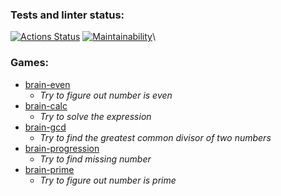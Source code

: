 ### Tests and linter status:
[![Actions Status](https://github.com/hellraze/frontend-project-44/workflows/hexlet-check/badge.svg)](https://github.com/hellraze/frontend-project-44/actions)
[![Maintainability](https://api.codeclimate.com/v1/badges/73854f324f73d089f7ca/maintainability)](https://codeclimate.com/github/hellraze/frontend-project-44/maintainability)\
### Games:
* [brain-even](https://asciinema.org/a/GuvFKbOzpLZq89pNMQ53njLQY)
  - *Try to figure out number is even*
* [brain-calc](https://asciinema.org/a/C6ZSLtODqoCLiEvvDeNobil6D)
  - *Try to solve the expression*
* [brain-gcd](https://asciinema.org/a/LbovfwyHctgZVLWSEJeUtH17R)
  - *Try to find the greatest common divisor of two numbers*
* [brain-progression](https://asciinema.org/a/RAw3DNzFmqst9nSka4eZQbUhA)
  - *Try to find missing number*
* [brain-prime](https://asciinema.org/a/whJHPD4WrTk0VNw7KmE21AJSY)
  - *Try to figure out number is prime*
